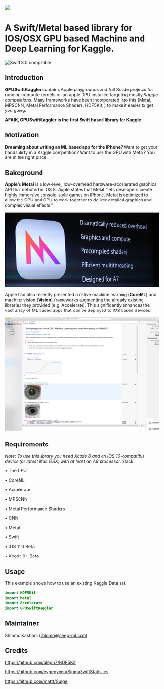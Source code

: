<img src="https://github.com/QuantScientist/GPUSwiftKaggler/blob/master/swiftkaggler.png" width="300">

# A Swift/Metal based library for IOS/OSX GPU based Machine and Deep Learning for Kaggle.
![Swift 3.0 compatible](https://img.shields.io/badge/Swift-3.0-orange.svg)

## Introduction

**GPUSwiftKaggler** contains Apple playgrounds and full Xcode projects for running compute kernels on an apple GPU instance targeting mostly *Kaggle competitions*. Many frameworks have been incorporated into this (Metal, MPSCNN, Metal Performance Shaders, HDF5Kit, ) to make it easier to get you going.

**AFAIK, GPUSwiftKaggler is the first Swift based library for Kaggle.** 

## Motivation 
**Dreaming about writing an ML based app for the iPhone?** Want to get your hands dirty in a Kaggle competition? Want to use the GPU with Metal? 
You are in the right place. 

## Bakcground 
**Apple's Metal** is a low-level, low-overhead hardware-accelerated graphics API that debuted in iOS 8. Apple states that Metal "lets developers create highly immersive console-style games on iPhone. Metal is optimized to allow the CPU and GPU to work together to deliver detailed graphics and complex visual eﬀects." 

![](metal.jpeg)

Apple had also recently presented a native machine learning (**CoreML**) and machine vision (**Vision**) frameworks augmenting the already existing libraries they provided (e.g, Accelerate). This significantly enhances the vast array of ML based apps that can be deployed to IOS based devices.

![](playground.png)

## Requirements
*Note: To use this library you need Xcode 8 and an iOS 10-compatible device (or latest Mac OSX) with at least an A8 processor.*
Stack:

• The GPU

• CoreML

• Accelerate

• MPSCNN

• Metal Performance Shaders

• CNN

• Metal

• Swift

• iOS 11.0 Beta

• Xcode 9+ Beta


## Usage

This example shows how to use an existing Kaggle Data set.

```swift
import HDF5Kit
import Metal 
import Accelerate
import GPUSwiftKaggler

```


## Maintainer

Shlomo Kashani ([shlomo@deep-ml.com](http://deep-ml.com))


## Credits

https://github.com/aleph7/HDF5Kit

https://github.com/evgenyneu/SigmaSwiftStatistics

https://github.com/mattt/Surge


